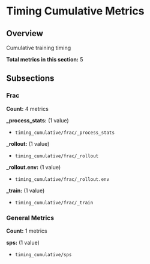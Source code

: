 # Timing Cumulative Metrics

## Overview

Cumulative training timing

**Total metrics in this section:** 5

## Subsections

### Frac

**Count:** 4 metrics

**_process_stats:** (1 value)
- `timing_cumulative/frac/_process_stats`

**_rollout:** (1 value)
- `timing_cumulative/frac/_rollout`

**_rollout.env:** (1 value)
- `timing_cumulative/frac/_rollout.env`

**_train:** (1 value)
- `timing_cumulative/frac/_train`


### General Metrics

**Count:** 1 metrics

**sps:** (1 value)
- `timing_cumulative/sps`


